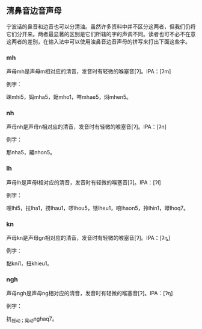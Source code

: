 ## 清鼻音边音声母

宁波话的鼻音和边音也可以分清浊。虽然许多资料中并不区分这两者，但我们仍将它们分开来。两者最显著的区别是它们所辖的字的声调不同。读者也可不必不在意这两者的差别，在输入法中可以使用浊鼻音边音声母的拼写来打出下面这些字。

### mh

声母mh是声母m相对应的清音，发音时有轻微的喉塞音\[ʔ\]。IPA：\[ʔm\]

例字：

眯mhi5，妈mha5，嬷mho1，咩mhae5，焖mhen5。

### nh

声母nh是声母n相对应的清音，发音时有轻微的喉塞音\[ʔ\]。IPA：\[ʔn\]

例字：

那nha5，齈nhon5。

### lh

声母lh是声母l相对应的清音，发音时有轻微的喉塞音\[ʔ\]。IPA：\[ʔl\]

例字：

哩lhi5，拉lha1，捞lhau1，啰lhou5，镂lheu1，哴lhaon5，拎lhin1，睩lhoq7。

### kn

声母kn是声母gn相对应的清音，发音时有轻微的喉塞音\[ʔ\]。IPA：\[ʔȵ\]

例字：

黏kni1，扭khieu1。

### ngh

声母ngh是声母ng相对应的清音，发音时有轻微的喉塞音\[ʔ\]。IPA：\[ʔŋ\]

例字：

扤<sub>摇动；晃动</sub>nghaq7。